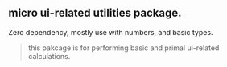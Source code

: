 ## micro ui-related utilities package.

Zero dependency, mostly use with numbers, and basic types.

> this pakcage is for performing basic and primal ui-related calculations.